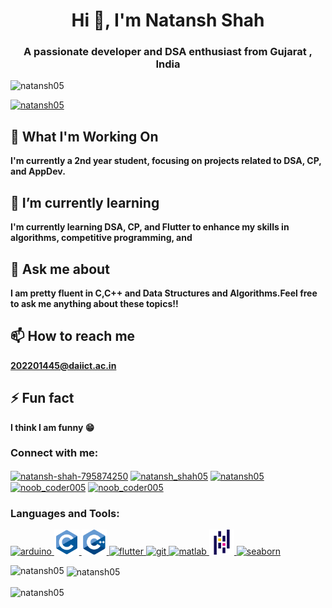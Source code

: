 <h1 align="center">Hi 👋, I'm Natansh Shah</h1>
<h3 align="center">A passionate developer and DSA enthusiast from Gujarat , India</h3>

<p align="left"> <img src="https://komarev.com/ghpvc/?username=natansh05&label=Profile%20views&color=0e75b6&style=flat" alt="natansh05" /> </p>

<p align="left"> <a href="https://github.com/ryo-ma/github-profile-trophy"><img src="https://github-profile-trophy.vercel.app/?username=natansh05" alt="natansh05" /></a> </p>

## 🔭 What I'm Working On
**I'm currently a 2nd year student, focusing on projects related to DSA, CP, and AppDev.**

## 🌱 I’m currently learning 
**I'm currently learning DSA, CP, and Flutter to enhance my skills in algorithms, competitive programming, and**

## 💬 Ask me about 
**I am pretty fluent in C,C++ and Data Structures and Algorithms.Feel free to ask me anything about these topics!!**

## 📫 How to reach me 
**202201445@daiict.ac.in**

## ⚡ Fun fact
**I think I am funny 😁**

<h3 align="left">Connect with me:</h3>
<p align="left">
<a href="https://linkedin.com/in/natansh-shah-795874250" target="blank"><img align="center" src="https://raw.githubusercontent.com/rahuldkjain/github-profile-readme-generator/master/src/images/icons/Social/linked-in-alt.svg" alt="natansh-shah-795874250" height="30" width="40" /></a>
<a href="https://instagram.com/natansh_shah05" target="blank"><img align="center" src="https://raw.githubusercontent.com/rahuldkjain/github-profile-readme-generator/master/src/images/icons/Social/instagram.svg" alt="natansh_shah05" height="30" width="40" /></a>
<a href="https://www.youtube.com/@natansh05" target="blank"><img align="center" src="https://raw.githubusercontent.com/rahuldkjain/github-profile-readme-generator/master/src/images/icons/Social/youtube.svg" alt="natansh05" height="30" width="40" /></a>
<a href="https://codeforces.com/profile/noob_coder05" target="blank"><img align="center" src="https://raw.githubusercontent.com/rahuldkjain/github-profile-readme-generator/master/src/images/icons/Social/codeforces.svg" alt="noob_coder005" height="30" width="40" /></a>
<a href="https://www.leetcode.com/noob_coder005" target="blank"><img align="center" src="https://raw.githubusercontent.com/rahuldkjain/github-profile-readme-generator/master/src/images/icons/Social/leet-code.svg" alt="noob_coder005" height="30" width="40" /></a>
</p>

<h3 align="left">Languages and Tools:</h3>
<p align="left"> <a href="https://www.arduino.cc/" target="_blank" rel="noreferrer"> <img src="https://cdn.worldvectorlogo.com/logos/arduino-1.svg" alt="arduino" width="40" height="40"/> </a> <a href="https://www.cprogramming.com/" target="_blank" rel="noreferrer"> <img src="https://raw.githubusercontent.com/devicons/devicon/master/icons/c/c-original.svg" alt="c" width="40" height="40"/> </a> <a href="https://www.w3schools.com/cpp/" target="_blank" rel="noreferrer"> <img src="https://raw.githubusercontent.com/devicons/devicon/master/icons/cplusplus/cplusplus-original.svg" alt="cplusplus" width="40" height="40"/> </a> <a href="https://flutter.dev" target="_blank" rel="noreferrer"> <img src="https://www.vectorlogo.zone/logos/flutterio/flutterio-icon.svg" alt="flutter" width="40" height="40"/> </a> <a href="https://git-scm.com/" target="_blank" rel="noreferrer"> <img src="https://www.vectorlogo.zone/logos/git-scm/git-scm-icon.svg" alt="git" width="40" height="40"/> </a> <a href="https://www.mathworks.com/" target="_blank" rel="noreferrer"> <img src="https://upload.wikimedia.org/wikipedia/commons/2/21/Matlab_Logo.png" alt="matlab" width="40" height="40"/> </a> <a href="https://pandas.pydata.org/" target="_blank" rel="noreferrer"> <img src="https://raw.githubusercontent.com/devicons/devicon/2ae2a900d2f041da66e950e4d48052658d850630/icons/pandas/pandas-original.svg" alt="pandas" width="40" height="40"/> </a> <a href="https://seaborn.pydata.org/" target="_blank" rel="noreferrer"> <img src="https://seaborn.pydata.org/_images/logo-mark-lightbg.svg" alt="seaborn" width="40" height="40"/> </a> </p>

<p><img align="left" src="https://github-readme-stats.vercel.app/api/top-langs?username=natansh05&show_icons=true&locale=en&layout=compact" alt="natansh05" /></p>

<p>&nbsp;<img align="center" src="https://github-readme-stats.vercel.app/api?username=natansh05&show_icons=true&locale=en" alt="natansh05" /></p>

<p><img align="center" src="https://github-readme-streak-stats.herokuapp.com/?user=natansh05&" alt="natansh05" /></p>
